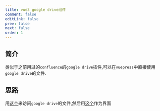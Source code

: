 ```yaml
---
title: vue3 google drive组件
comment: false
editLink: false
prev: false
next: false
order: 1
---
```


## 简介

类似于之前用过的`confluence`的`google drive`插件,可以在`vuepress`中直接使用`google drive`的文件.

## 思路

用[这个](https://github.com/curtcommander/utils-google-drive)来访问`google drive`的文件,然后用[这个](https://codepen.io/CodeKarno/pen/agNmXg)作为界面

